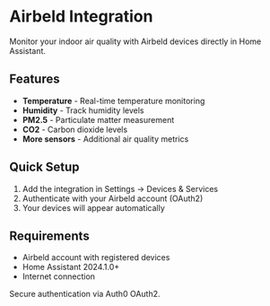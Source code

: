 # Airbeld Integration

Monitor your indoor air quality with Airbeld devices directly in Home Assistant.

## Features

- **Temperature** - Real-time temperature monitoring
- **Humidity** - Track humidity levels
- **PM2.5** - Particulate matter measurement
- **CO2** - Carbon dioxide levels
- **More sensors** - Additional air quality metrics

## Quick Setup

1. Add the integration in Settings → Devices & Services
2. Authenticate with your Airbeld account (OAuth2)
3. Your devices will appear automatically

## Requirements

- Airbeld account with registered devices
- Home Assistant 2024.1.0+
- Internet connection

Secure authentication via Auth0 OAuth2.
